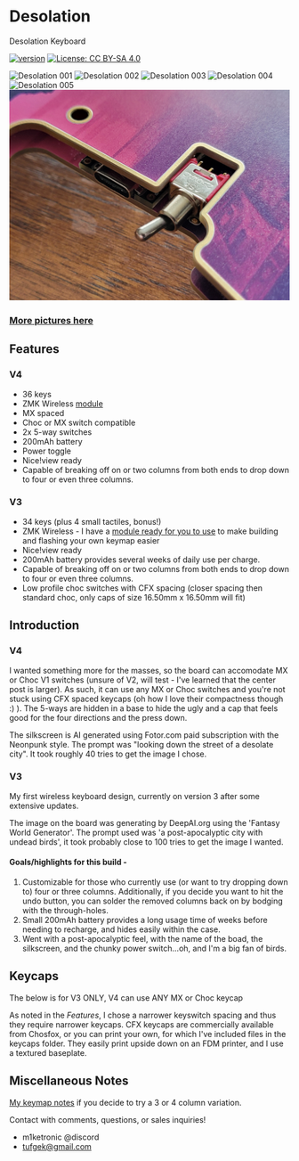 # Desolation
Desolation Keyboard

[![version](https://img.shields.io/badge/version-4.0.0-blue)](#)
[![License: CC BY-SA 4.0](https://img.shields.io/badge/License-CC%20BY--SA%204.0-lightgrey.svg)](https://creativecommons.org/licenses/by-sa/4.0/)

![Desolation 001](images/deso_v4_001.jpg)
![Desolation 002](images/deso_v4_002.jpg)
![Desolation 003](images/deso_v4_003.jpg)
![Desolation 004](images/deso_v4_004.jpg)
![Desolation 005](images/deso_v4_005.jpg)
![Desolation 006](images/deso_v4_006.jpg)

### [More pictures here](images/gallery.md)



## Features
### V4
- 36 keys
- ZMK Wireless [module](https://github.com/miketronic/zmk-keyboards-desolation/tree/main)
- MX spaced
- Choc or MX switch compatible
- 2x 5-way switches
- 200mAh battery
- Power toggle
- Nice!view ready
- Capable of breaking off on or two columns from both ends to drop down to four or even three columns.

### V3
- 34 keys (plus 4 small tactiles, bonus!)
- ZMK Wireless - I have a [module ready for you to use](https://github.com/miketronic/zmk-keyboards-desolation/tree/main) to make building and flashing your own keymap easier
- Nice!view ready
- 200mAh battery provides several weeks of daily use per charge.
- Capable of breaking off on or two columns from both ends to drop down to four or even three columns.
- Low profile choc switches with CFX spacing (closer spacing then standard choc, only caps of size 16.50mm x 16.50mm will fit)




## Introduction

### V4
I wanted something more for the masses, so the board can accomodate MX or Choc V1 switches (unsure of V2, will test - I've learned that the center post is larger).  As such, it can use any MX or Choc switches and you're not stuck using CFX spaced keycaps (oh how I love their compactness though :) ).  The 5-ways are hidden in a base to hide the ugly and a cap that feels good for the four directions and the press down.
  
  The silkscreen is AI generated using Fotor.com paid subscription with the Neonpunk style.  The prompt was "looking down the street of a desolate city".  It took roughly 40 tries to get the image I chose.

### V3
My first wireless keyboard design, currently on version 3 after some extensive updates.

The image on the board was generating by DeepAI.org using the 'Fantasy World Generator'.  The prompt used was 'a post-apocalyptic city with undead birds', it took probably close to 100 tries to get the image I wanted.

#### Goals/highlights for this build -

  1. Customizable for those who currently use (or want to try dropping down to) four or three columns.  Additionally, if you decide you want to hit the undo button, you can solder the removed columns back on by bodging with the through-holes.
  2. Small 200mAh battery provides a long usage time of weeks before needing to recharge, and hides easily within the case.
  3. Went with a post-apocalyptic feel, with the name of the boad, the silkscreen, and the chunky power switch...oh, and I'm a big fan of birds.




## Keycaps

The below is for V3 ONLY, V4 can use ANY MX or Choc keycap

As noted in the *Features*, I chose a narrower keyswitch spacing and thus they require narrower keycaps.  CFX keycaps are commercially available from Chosfox, or you can print your own, for which I've included files in the keycaps folder.  They easily print upside down on an FDM printer, and I use a textured baseplate.



## Miscellaneous Notes
[My keymap notes](https://github.com/miketronic/MM20-keyboard-layout) if you decide to try a 3 or 4 column variation.





Contact with comments, questions, or sales inquiries!
- m1ketronic @discord
- tufgek@gmail.com
